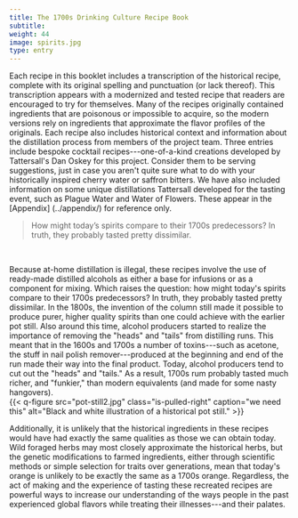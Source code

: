 ```yaml
---
title: The 1700s Drinking Culture Recipe Book
subtitle:
weight: 44
image: spirits.jpg
type: entry
---
```



Each recipe in this booklet includes a transcription of the historical recipe, complete with its original spelling and punctuation (or lack thereof). This transcription appears with a modernized and tested recipe that readers are encouraged to try for themselves. Many of the recipes originally contained ingredients that are poisonous or impossible to acquire, so the modern versions rely on ingredients that approximate the flavor profiles of the originals. Each recipe also includes historical context and information about the distillation process from members of the project team.
Three entries include bespoke cocktail recipes---one-of-a-kind creations developed by Tattersall's Dan Oskey for this project. Consider them to be serving suggestions, just in case you aren't quite sure what to do with your historically inspired cherry water or saffron bitters. We have also included information on some unique distillations Tattersall developed for the tasting event, such as Plague Water and Water of Flowers. These appear in the [Appendix] (../appendix/) for reference only.

> How might today’s spirits compare to their 1700s predecessors? In truth, they probably tasted pretty dissimilar.
<br>

Because at-home distillation is illegal, these recipes involve the use of ready-made distilled alcohols as either a base for infusions or as a component for mixing. Which raises the question: how might today's spirits compare to their 1700s predecessors? In truth, they probably tasted pretty dissimilar. In the 1800s, the invention of the column still made it possible to produce purer, higher quality spirits than one could achieve with the earlier pot still. Also around this time, alcohol producers started to realize the importance of removing the "heads" and "tails" from distilling runs. This meant that in the 1600s and 1700s a number of toxins---such as acetone, the stuff in nail polish remover---produced at the beginning and end of the run made their way into the final product. Today, alcohol producers tend to cut out the "heads" and "tails." As a result, 1700s rum probably tasted much richer, and "funkier," than modern equivalents (and made for some nasty hangovers).
<br>
{{< q-figure src="pot-still2.jpg"  class="is-pulled-right" caption="we need this" alt="Black and white illustration of a historical pot still."  >}}

Additionally, it is unlikely that the historical ingredients in these recipes would have had exactly the same qualities as those we can obtain today. Wild foraged herbs may most closely approximate the historical herbs, but the genetic modifications to farmed ingredients, either through scientific methods or simple selection for traits over generations, mean that today's orange is unlikely to be exactly the same as a 1700s orange. Regardless, the act of making and the experience of tasting these recreated recipes are powerful ways to increase our understanding of the ways people in the past experienced global flavors while treating their illnesses---and their palates.
